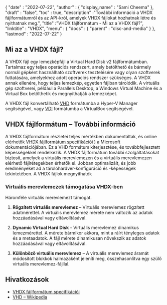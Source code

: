 {
  "date" : "2022-07-22",
  "author" : {
    "display_name" : "Sami Cheema"
},
  "draft" : "false",
   "toc" : true,
  "description" :"További információ a VHDX fájlformátumról és az API-król, amelyek VHDX fájlokat hozhatnak létre és nyithatnak meg.",
  "title" :"VHDX fájlformátum - Mi az a VHDX fájl?",
  "linktitle" : "VHDX",
  "menu" : {
    "docs" : {
      "parent" : "disc-and-media"
}
},
  "lastmod" : "2022-07-22"
}

## Mi az a VHDX fájl?

A VHDX fájl egy lemezképfájl a Virtual Hard Disk v2 fájlformátumban. Tartalmaz egy teljes operációs rendszert, amely betölthető és bármely normál gépként használható szoftverek tesztelésére vagy olyan szoftverek futtatására, amelyekhez adott operációs rendszer szükséges. A VHDX annak ellenére, hogy teljes lemezkép, egyetlen fájlban tárolódik. A virtuális gép szoftverei, például a Parallels Desktop, a Windows Virtual Machine és a Virtual Box betölthetik és megnyithatják a lemezképet.

A VHDX fájl konvertálható [VHD](/hu/lemez-és-média/vhd/) formátumba a Hyper-V Manager segítségével, vagy [VDI](/hu/disc-and-media/vdi/) formátumba a VirtualBox segítségével.

## VHDX fájlformátum – További információ

A VHDX fájlformátum részletei teljes mértékben dokumentáltak, és online elérhetők [VHDX fájlformátum specifikációi](https://learn.microsoft.com/en-us/openspecs/windows_protocols/ms-vhdx/83e061f8-f6e2-4de1-91bd-5d518a43d477) ) a Microsoft dokumentációjában. Ez a VHD formátum kiterjesztése, és továbbfejlesztett képességekkel rendelkezik. A VHDX fájlformátum további szolgáltatásokat biztosít, amelyek a virtuális merevlemezen és a virtuális merevlemezen elérhető fájlrétegekben érhetők el. Jobban optimalizált, és jobb eredményeket ad a tárolóhardver-konfiguráció és -képességek tekintetében. A VHDX fájlok megnyithatók

### Virtuális merevlemezek támogatása VHDX-ben

Háromféle virtuális merevlemezt támogat.

1. **Rögzített virtuális merevlemez** – Virtuális merevlemez rögzített adatmérettel. A virtuális merevlemez mérete nem változik az adatok hozzáadásával vagy eltávolításával.

1. **Dynamic Virtual Hard Disk** - Virtuális merevlemez dinamikus lemezmérettel. A mérete bármikor akkora, mint a ráírt tényleges adatok és a metaadatok. A fájl mérete dinamikusan növekszik az adatok hozzáadásával vagy eltávolításával.

1. **Különböző virtuális merevlemez** – A virtuális merevlemez áramát módosított blokkok halmazaként jeleníti meg, összehasonlítva egy szülő virtuális merevlemez-fájllal.

## Hivatkozások

* [VHDX fájlformátum specifikációi](https://learn.microsoft.com/en-us/openspecs/windows_protocols/ms-vhdx/83e061f8-f6e2-4de1-91bd-5d518a43d477)
* [VHD – Wikipedia](https://en.wikipedia.org/wiki/VHD_(file_format))

